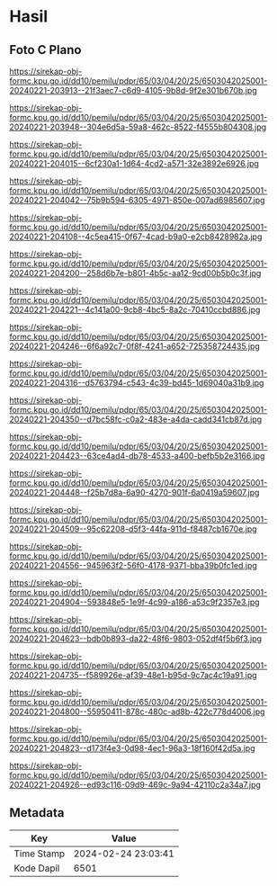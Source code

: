 # Hasil

## Foto C Plano

https://sirekap-obj-formc.kpu.go.id/dd10/pemilu/pdpr/65/03/04/20/25/6503042025001-20240221-203913--21f3aec7-c6d9-4105-9b8d-9f2e301b670b.jpg

https://sirekap-obj-formc.kpu.go.id/dd10/pemilu/pdpr/65/03/04/20/25/6503042025001-20240221-203948--304e6d5a-59a8-462c-8522-f4555b804308.jpg

https://sirekap-obj-formc.kpu.go.id/dd10/pemilu/pdpr/65/03/04/20/25/6503042025001-20240221-204015--6cf230a1-1d64-4cd2-a571-32e3892e6926.jpg

https://sirekap-obj-formc.kpu.go.id/dd10/pemilu/pdpr/65/03/04/20/25/6503042025001-20240221-204042--75b9b594-6305-4971-850e-007ad6985607.jpg

https://sirekap-obj-formc.kpu.go.id/dd10/pemilu/pdpr/65/03/04/20/25/6503042025001-20240221-204108--4c5ea415-0f67-4cad-b9a0-e2cb8428982a.jpg

https://sirekap-obj-formc.kpu.go.id/dd10/pemilu/pdpr/65/03/04/20/25/6503042025001-20240221-204200--258d6b7e-b801-4b5c-aa12-9cd00b5b0c3f.jpg

https://sirekap-obj-formc.kpu.go.id/dd10/pemilu/pdpr/65/03/04/20/25/6503042025001-20240221-204221--4c141a00-9cb8-4bc5-8a2c-70410ccbd886.jpg

https://sirekap-obj-formc.kpu.go.id/dd10/pemilu/pdpr/65/03/04/20/25/6503042025001-20240221-204246--6f6a92c7-0f8f-4241-a652-725358724435.jpg

https://sirekap-obj-formc.kpu.go.id/dd10/pemilu/pdpr/65/03/04/20/25/6503042025001-20240221-204316--d5763794-c543-4c39-bd45-1d69040a31b9.jpg

https://sirekap-obj-formc.kpu.go.id/dd10/pemilu/pdpr/65/03/04/20/25/6503042025001-20240221-204350--d7bc58fc-c0a2-483e-a4da-cadd341cb87d.jpg

https://sirekap-obj-formc.kpu.go.id/dd10/pemilu/pdpr/65/03/04/20/25/6503042025001-20240221-204423--63ce4ad4-db78-4533-a400-befb5b2e3166.jpg

https://sirekap-obj-formc.kpu.go.id/dd10/pemilu/pdpr/65/03/04/20/25/6503042025001-20240221-204448--f25b7d8a-6a90-4270-901f-6a0419a59607.jpg

https://sirekap-obj-formc.kpu.go.id/dd10/pemilu/pdpr/65/03/04/20/25/6503042025001-20240221-204509--95c62208-d5f3-44fa-911d-f8487cb1670e.jpg

https://sirekap-obj-formc.kpu.go.id/dd10/pemilu/pdpr/65/03/04/20/25/6503042025001-20240221-204556--945963f2-56f0-4178-9371-bba39b0fc1ed.jpg

https://sirekap-obj-formc.kpu.go.id/dd10/pemilu/pdpr/65/03/04/20/25/6503042025001-20240221-204904--593848e5-1e9f-4c99-a186-a53c9f2357e3.jpg

https://sirekap-obj-formc.kpu.go.id/dd10/pemilu/pdpr/65/03/04/20/25/6503042025001-20240221-204623--bdb0b893-da22-48f6-9803-052df4f5b6f3.jpg

https://sirekap-obj-formc.kpu.go.id/dd10/pemilu/pdpr/65/03/04/20/25/6503042025001-20240221-204735--f589926e-af39-48e1-b95d-9c7ac4c19a91.jpg

https://sirekap-obj-formc.kpu.go.id/dd10/pemilu/pdpr/65/03/04/20/25/6503042025001-20240221-204800--55950411-878c-480c-ad8b-422c778d4006.jpg

https://sirekap-obj-formc.kpu.go.id/dd10/pemilu/pdpr/65/03/04/20/25/6503042025001-20240221-204823--d173f4e3-0d98-4ec1-96a3-18f160f42d5a.jpg

https://sirekap-obj-formc.kpu.go.id/dd10/pemilu/pdpr/65/03/04/20/25/6503042025001-20240221-204926--ed93c116-09d9-469c-9a94-42110c2a34a7.jpg


## Metadata

| Key        | Value               |
| ---------- | ------------------- |
| Time Stamp | 2024-02-24 23:03:41 |
| Kode Dapil | 6501                |



